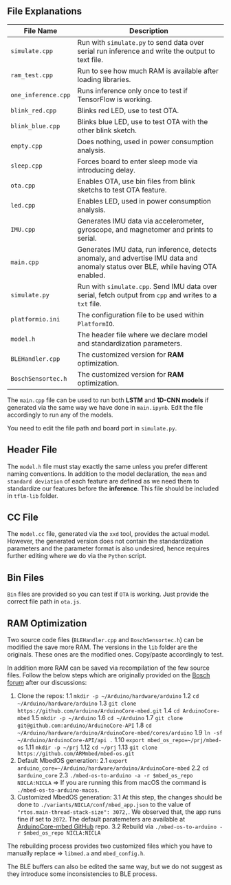 ## File Explanations

| File Name        | Description                                                                                      |
|------------------|--------------------------------------------------------------------------------------------------|
| `simulate.cpp` | Run with `simulate.py` to send data over serial run inference and write the output to text file.     |
| `ram_test.cpp`      | Run to see how much RAM is available after loading libraries.     |
| `one_inference.cpp`    | Runs inference only once to test if TensorFlow is working.                                 |
| `blink_red.cpp`  | Blinks red LED, use to test OTA.                 |
| `blink_blue.cpp`       | Blinks blue LED, use to test OTA with the other blink sketch.                       |
| `empty.cpp`          | Does nothing, used in power consumption analysis. |
| `sleep.cpp`     | Forces board to enter sleep mode via introducing delay.    |
| `ota.cpp`     | Enables OTA, use bin files from blink sketchs to test OTA feature.    |
| `led.cpp`     | Enables LED, used in power consumption analysis.    |
| `IMU.cpp`     | Generates IMU data via accelerometer, gyroscope, and magnetomer and prints to serial. |
| `main.cpp`     | Generates IMU data, run inference, detects anomaly, and advertise IMU data and anomaly status over BLE, while having OTA enabled.  |
| `simulate.py`     | Run with `simulate.cpp`. Send IMU data over serial, fetch output from `cpp` and writes to a `txt` file.|
| `platformio.ini`     | The configuration file to be used within `PlatformIO`.|
| `model.h`     | The header file where we declare model and standardization parameters.|
| `BLEHandler.cpp`     | The customized version for **RAM** optimization.|
| `BoschSensortec.h`     | The customized version for **RAM** optimization.|

The `main.cpp` file can be used to run both **LSTM** and **1D-CNN models** if generated via the same way we have done in `main.ipynb`. Edit the file accordingly to run any of the models.

You need to edit the file path and board port in `simulate.py`.

## Header File

The `model.h` file must stay exactly the same unless you prefer different naming conventions. In addition to the model declaration, the `mean` and `standard deviation` of each feature are defined as we need them to standardize our features before the **inference**. This file should be included in `tflm-lib` folder.

## CC File

The `model.cc` file, generated via the `xxd` tool, provides the actual model. However, the generated version does not contain the standardization parameters and the parameter format is also undesired, hence requires further editing where we do via the `Python` script.

## Bin Files

`Bin` files are provided so you can test if `OTA` is working. Just provide the correct file path in `ota.js`.

## RAM Optimization

Two source code files (`BLEHandler.cpp` and `BoschSensortec.h`) can be modified the save more RAM. The versions in the `lib` folder are the originals. These ones are the modified ones. Copy/paste accordingly to test.

In addition more RAM can be saved via recompilation of the few source files. Follow the below steps which are originally provided on the [Bosch forum](https://community.bosch-sensortec.com/t5/MEMS-sensors-forum/Nicla-Sense-ME-Large-Array-Crash/m-p/89087#M16803) after our discussions:

1. Clone the repos:
    1.1 `mkdir -p ~/Arduino/hardware/arduino`
    1.2 `cd ~/Arduino/hardware/arduino`
    1.3 `git clone https://github.com/arduino/ArduinoCore-mbed.git`
    1.4 `cd ArduinoCore-mbed`
    1.5 `mkdir -p ~/Arduino`
    1.6 `cd ~/Arduino`
    1.7 `git clone git@github.com:arduino/ArduinoCore-API`
    1.8 `cd ~/Arduino/hardware/arduino/ArduinoCore-mbed/cores/arduino`
    1.9 `ln -sf ~/Arduino/ArduinoCore-API/api .`
    1.10 `export mbed_os_repo=~/prj/mbed-os`
    1.11 `mkdir -p ~/prj`
    1.12 `cd ~/prj`
    1.13 `git clone https://github.com/ARMmbed/mbed-os.git`
2. Default MbedOS generation:
    2.1 `export arduino_core=~/Arduino/hardware/arduino/ArduinoCore-mbed`
    2.2 `cd $arduino_core`
    2.3 `./mbed-os-to-arduino -a -r $mbed_os_repo NICLA:NICLA` => If you are running this from macOS the command is `./mbed-os-to-arduino-macos`.
3. Customized MbedOS generation:
    3.1 At this step, the changes should be done to `./variants/NICLA/conf/mbed_app.json` to the value of `"rtos.main-thread-stack-size": 3072,`. We observed that, the app runs fine if set to `2072`. The default paratemeters are available at [ArduinoCore-mbed GitHub](https://github.com/arduino/ArduinoCore-mbed/blob/main/variants/NICLA/conf/mbed_app.json) repo.
    3.2 Rebuild via `./mbed-os-to-arduino -r $mbed_os_repo NICLA:NICLA`

The rebuilding process provides two customized files which you have to manually replace => `libmed.a` and `mbed_config.h`.

The BLE buffers can also be edited the same way, but we do not suggest as they introduce some inconsistencies to BLE process.